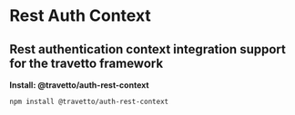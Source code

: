 <!-- This file was generated by @travetto/doc and should not be modified directly -->
<!-- Please modify https://github.com/travetto/travetto/tree/main/module/auth-rest-context/README.ts and execute "npx trv doc" to rebuild -->
# Rest Auth Context
## Rest authentication context integration support for the travetto framework

**Install: @travetto/auth-rest-context**
```bash
npm install @travetto/auth-rest-context
```
